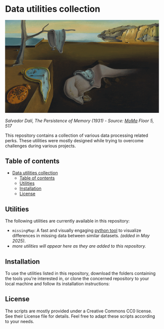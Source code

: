 # Data utilities collection

![Banner Image](/img/Memory_persistence_moma.gif "Le camembert du temps.")

*Salvador Dalí, The Persistence of Memory (1931) - Source: [MoMa](https://www.moma.org/collection/works/79018) Floor 5, 517*

This repository contains a collection of various data processing related perks. These utilities were mostly designed while trying to overcome challenges during various projects.
## Table of contents

- [Data utilities collection](#data-utilities-collection)
  - [Table of contents](#table-of-contents)
  - [Utilities](#utilities)
  - [Installation](#installation)
  - [License](#license)

## Utilities

The following utilities are currently available in this repository:

* `missingMap`: A fast and visually engaging [python tool](https://github.com/brooks-code/dataset-merge-inspector) to visualize differences in missing data between similar datasets. *(added in May 2025)*.
* *more utilities will appear here as they are added to this repository.*

## Installation

To use the utilities listed in this repository, download the folders containing the tools you're interested in, or clone the concerned repository to your local machine and follow its installation instructions:

## License

The scripts are mostly provided under a Creative Commons CC0 license. See their License file for details.
Feel free to adapt these scripts according to your needs.

